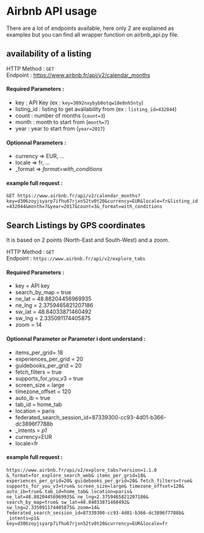 # Airbnb API usage

There are a lot of endpoints available, here only 2 are explained as examples
but you can find all wrapper function on airbnb_api.py file.

## availability of a listing

HTTP Method : ``GET``  
Endpoint : https://www.airbnb.fr/api/v2/calendar_months  
#### Required Parameters :
- key : API Key (ex : `key=3092nxybyb0otqw18e8nh5nty`)
- listing_id : listing to get availability from (ex : `listing_id=432044`)
- count : number of months (`count=3`)
- month : month to start from (`month=7`)
- year : year to start from (`year=2017`)

#### Optionnal Parameters :
- currency => EUR, ...
- locale => fr, ...
- _format => _format=with_conditions_

#### example full request :  
`GET https://www.airbnb.fr/api/v2/calendar_months?key=d306zoyjsyarp7ifhu67rjxn52tv0t20&currency=EUR&locale=fr&listing_id=432044&month=7&year=2017&count=3&_format=with_conditions`


## Search Listings by GPS coordinates
It is based on 2 points (North-East and South-West) and a zoom.

HTTP Method : `GET`  
Endpoint : `https://www.airbnb.fr/api/v2/explore_tabs`

#### Required Parameters :
- key = API key
- search_by_map = true
- ne_lat = 48.88204456969935
- ne_lng = 2.3759465821207186
- sw_lat = 48.84033871460492
- sw_lng = 2.335091174405875
- zoom = 14

#### Optionnal Parameter or Parameter i dont understand :
- items_per_grid= 18
- experiences_per_grid = 20
- guidebooks_per_grid = 20
- fetch_filters = true
- supports_for_you_v3 = true
- screen_size = large
- timezone_offset = 120
- auto_ib = true
- tab_id = home_tab
- location = paris
- federated_search_session_id=87339300-cc93-4d01-b366-dc3896f7788b
- _intents = _p1_
- currency=EUR
- locale=fr



#### example full request :  
`https://www.airbnb.fr/api/v2/explore_tabs?version=1.1.0
&_format=for_explore_search_web&
items_per_grid=18&
experiences_per_grid=20&
guidebooks_per_grid=20&
fetch_filters=true&
supports_for_you_v3=true&
screen_size=large&
timezone_offset=120&
auto_ib=true&
tab_id=home_tab&
location=paris&
ne_lat=48.88204456969935&
ne_lng=2.3759465821207186&
search_by_map=true&
sw_lat=48.84033871460492&
sw_lng=2.335091174405875&
zoom=14&
federated_search_session_id=87339300-cc93-4d01-b366-dc3896f7788b&
_intents=p1&
key=d306zoyjsyarp7ifhu67rjxn52tv0t20&currency=EUR&locale=fr`
